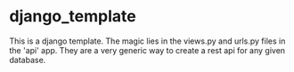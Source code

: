 # django_template

This is a django template. The magic lies in the views.py and urls.py files in the 'api' app. They are a very generic way to create a rest api for any given database.
